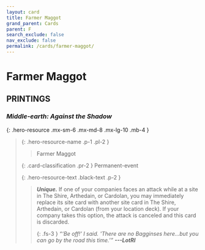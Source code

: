 ```yaml
---
layout: card
title: Farmer Maggot
grand_parent: Cards
parent: F
search_exclude: false
nav_exclude: false
permalink: /cards/farmer-maggot/
---
```


# Farmer Maggot


## PRINTINGS


### _Middle-earth: Against the Shadow_

{: .hero-resource .mx-sm-6 .mx-md-8 .mx-lg-10 .mb-4 }
> {: .hero-resource-name .p-1 .pl-2 }
> > <div class="card-mp"></div>
> > <div class="card-name">Farmer Maggot</div>
>
> {: .card-classification .pr-2 }
> Permanent-event
>
> {: .hero-resource-text .black-text .p-2 }
> > _**Unique.**_ If one of your companies faces an attack while at a site in The Shire, Arthedain, or Cardolan, you may immediately replace its site card with another site card in The Shire, Arthedain, or Cardolan (from your location deck). If your company takes this option, the attack is canceled and this card is discarded.   
> > 
> > {: .fs-3 } 
> > _“‘Be off!' I said. 'There are no Bagginses here...but you can go by the road this time.’”_ ***---&#65279;LotRI*** 
> 
